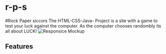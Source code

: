 # r-p-s
#Rock Paper siccors
The HTML-CSS-Java- Project is a site with a game to test your luck against the computer.
As the computer chooses randombly its all about LUCK!
![Responsice Mockup](https://github.com/EddibN/r-p-s/assets/screen.png) 
## Features 
